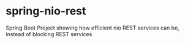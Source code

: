 # spring-nio-rest
Spring Boot Project showing how efficient nio REST services can be, instead of blocking REST services
